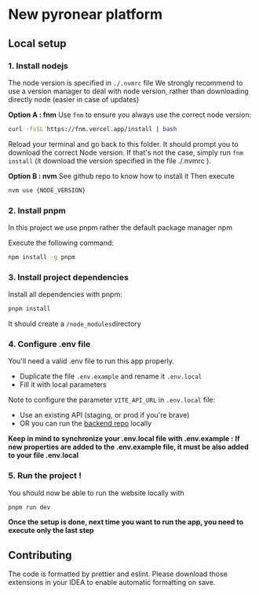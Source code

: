 # New pyronear platform

## Local setup

### 1. Install nodejs

The node version is specified in `./.nvmrc` file
We strongly recommend to use a version manager to deal with node version, rather than downloading directly node
(easier in case of updates)

**Option A : fnm**
Use `fnm` to ensure you always use the correct node version:

```bash
curl -fsSL https://fnm.vercel.app/install | bash
```

Reload your terminal and go back to this folder. It should prompt you to download the correct Node version.
If that's not the case, simply run `fnm install` (it download the version specified in the file ./.nvmrc ).

**Option B : nvm**
See github repo to know how to install it
Then execute

```bash
nvm use {NODE_VERSION}
```

### 2. Install pnpm

In this project we use pnpm rather the default package manager npm

Execute the following command:

```bash
npm install -g pnpm
```

### 3. Install project dependencies

Install all dependencies with pnpm:

```bash
pnpm install
```

It should create a `/node_modules`directory

### 4. Configure .env file

You'll need a valid .env file to run this app properly.

- Duplicate the file `.env.example` and rename it `.env.local`
- Fill it with local parameters

Note to configure the parameter `VITE_API_URL` in `.env.local` file:

- Use an existing API (staging, or prod if you're brave)
- OR you can run the [backend repo](github.com/pyronear/pyro-api) locally

**Keep in mind to synchronize your .env.local file with .env.example :**
**If new properties are added to the .env.example file, it must be also added to your file .env.local**

### 5. Run the project !

You should now be able to run the website locally with

```bash
pnpm run dev
```

**Once the setup is done, next time you want to run the app, you need to execute only the last step**

## Contributing

The code is formatted by prettier and eslint. Please download those extensions in your IDEA to enable automatic formatting on save.
